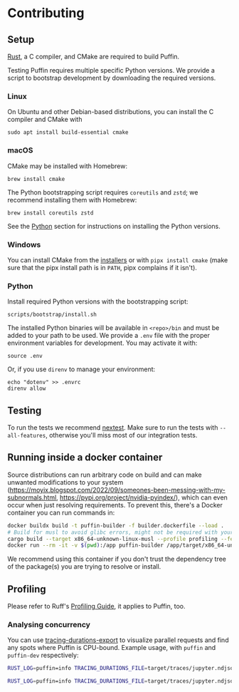 # Contributing

## Setup

[Rust](https://rustup.rs/), a C compiler, and CMake are required to build Puffin.

Testing Puffin requires multiple specific Python versions. We provide a script to bootstrap development by downloading the required versions.

### Linux


On Ubuntu and other Debian-based distributions, you can install the C compiler and CMake with

```shell
sudo apt install build-essential cmake
```

### macOS

CMake may be installed with Homebrew:

```
brew install cmake
```

The Python bootstrapping script requires `coreutils` and `zstd`; we recommend installing them with Homebrew:

```
brew install coreutils zstd
```

See the [Python](#python) section for instructions on installing the Python versions.

### Windows

You can install CMake from the [installers](https://cmake.org/download/) or with `pipx install cmake` (make sure that the pipx install path is in `PATH`, pipx complains if it isn't).

### Python

Install required Python versions with the bootstrapping script:

```
scripts/bootstrap/install.sh
```

The installed Python binaries will be available in `<repo>/bin` and must be added to your path to be used. We
provide a `.env` file with the proper environment variables for development. You may activate it with:

```
source .env
```

Or, if you use `direnv` to manage your environment:

```
echo "dotenv" >> .envrc
direnv allow
```

## Testing

To run the tests we recommend [nextest](https://nexte.st/). Make sure to run the tests with `--all-features`, otherwise you'll miss most of our integration tests.

## Running inside a docker container

Source distributions can run arbitrary code on build and can make unwanted modifications to your system (https://moyix.blogspot.com/2022/09/someones-been-messing-with-my-subnormals.html, https://pypi.org/project/nvidia-pyindex/), which can even occur when just resolving requirements. To prevent this, there's a Docker container you can run commands in:

```bash
docker buildx build -t puffin-builder -f builder.dockerfile --load .
# Build for musl to avoid glibc errors, might not be required with your OS version
cargo build --target x86_64-unknown-linux-musl --profile profiling --features vendored-openssl
docker run --rm -it -v $(pwd):/app puffin-builder /app/target/x86_64-unknown-linux-musl/profiling/puffin-dev resolve-many --cache-dir /app/cache-docker /app/scripts/popular_packages/pypi_10k_most_dependents.txt
```

We recommend using this container if you don't trust the dependency tree of the package(s) you are trying to resolve or install. 


## Profiling

Please refer to Ruff's [Profiling Guide](https://github.com/astral-sh/ruff/blob/main/CONTRIBUTING.md#profiling-projects), it applies to Puffin, too.

### Analysing concurrency

You can use [tracing-durations-export](https://github.com/konstin/tracing-durations-export) to visualize parallel requests and find any spots where Puffin is CPU-bound. Example usage, with `puffin` and `puffin-dev` respectively:

```bash
RUST_LOG=puffin=info TRACING_DURATIONS_FILE=target/traces/jupyter.ndjson cargo run --features tracing-durations-export --profile profiling -- pip compile scripts/requirements/jupyter.in
```

```bash
RUST_LOG=puffin=info TRACING_DURATIONS_FILE=target/traces/jupyter.ndjson cargo run --features tracing-durations-export --bin puffin-dev --profile profiling -- resolve jupyter
```

